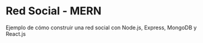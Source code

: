 # Red Social - MERN
Ejemplo de cómo construir una red social con Node.js, Express, MongoDB y React.js
